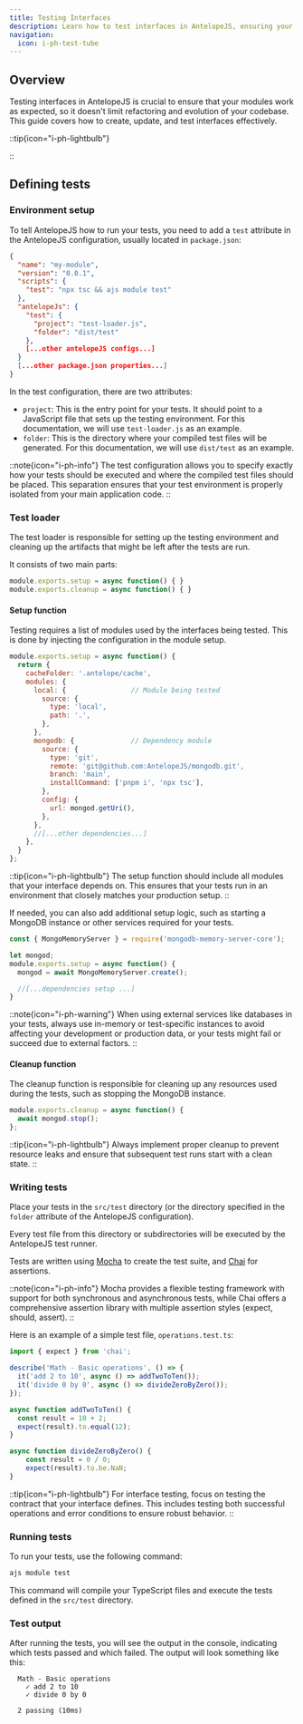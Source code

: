 ```yaml
---
title: Testing Interfaces
description: Learn how to test interfaces in AntelopeJS, ensuring your modules work seamlessly with the defined contracts
navigation:
  icon: i-ph-test-tube
---
```


## Overview

Testing interfaces in AntelopeJS is crucial to ensure that your modules work as expected, so it doesn't limit refactoring and evolution of your codebase. This guide covers how to create, update, and test interfaces effectively.

::tip{icon="i-ph-lightbulb"}

::

## Defining tests

### Environment setup

To tell AntelopeJS how to run your tests, you need to add a `test` attribute in the AntelopeJS configuration, usually located in `package.json`:

```json
{
  "name": "my-module",
  "version": "0.0.1",
  "scripts": {
    "test": "npx tsc && ajs module test"
  },
  "antelopeJs": {
    "test": {
      "project": "test-loader.js",
      "folder": "dist/test"
    },
    [...other antelopeJS configs...]
  }
  [...other package.json properties...]
}
```

In the test configuration, there are two attributes:
- `project`: This is the entry point for your tests. It should point to a JavaScript file that sets up the testing environment. For this documentation, we will use `test-loader.js` as an example.
- `folder`: This is the directory where your compiled test files will be generated. For this documentation, we will use `dist/test` as an example.

::note{icon="i-ph-info"}
The test configuration allows you to specify exactly how your tests should be executed and where the compiled test files should be placed. This separation ensures that your test environment is properly isolated from your main application code.
::

### Test loader

The test loader is responsible for setting up the testing environment and cleaning up the artifacts that might be left after the tests are run.

It consists of two main parts:
```js
module.exports.setup = async function() { }
module.exports.cleanup = async function() { }
```

#### Setup function

Testing requires a list of modules used by the interfaces being tested. This is done by injecting the configuration in the module setup.

```js
module.exports.setup = async function() {
  return {
    cacheFolder: '.antelope/cache',
    modules: {
      local: {                // Module being tested
        source: {
          type: 'local',
          path: '.',
        },
      },
      mongodb: {              // Dependency module
        source: {
          type: 'git',
          remote: 'git@github.com:AntelopeJS/mongodb.git',
          branch: 'main',
          installCommand: ['pnpm i', 'npx tsc'],
        },
        config: {
          url: mongod.getUri(),
        },
      },
      //[...other dependencies...]
    },
  }
};
```

::tip{icon="i-ph-lightbulb"}
The setup function should include all modules that your interface depends on. This ensures that your tests run in an environment that closely matches your production setup.
::

If needed, you can also add additional setup logic, such as starting a MongoDB instance or other services required for your tests.

```js
const { MongoMemoryServer } = require('mongodb-memory-server-core');

let mongod;
module.exports.setup = async function() {
  mongod = await MongoMemoryServer.create();

  //[...dependencies setup ...]
}
```

::note{icon="i-ph-warning"}
When using external services like databases in your tests, always use in-memory or test-specific instances to avoid affecting your development or production data, or your tests might fail or succeed due to external factors.
::

#### Cleanup function

The cleanup function is responsible for cleaning up any resources used during the tests, such as stopping the MongoDB instance.

```js
module.exports.cleanup = async function() {
  await mongod.stop();
};
```

::tip{icon="i-ph-lightbulb"}
Always implement proper cleanup to prevent resource leaks and ensure that subsequent test runs start with a clean state.
::

### Writing tests

Place your tests in the `src/test` directory (or the directory specified in the `folder` attribute of the AntelopeJS configuration).

Every test file from this directory or subdirectories will be executed by the AntelopeJS test runner.

Tests are written using [Mocha](https://mochajs.org/) to create the test suite, and [Chai](https://www.chaijs.com/) for assertions.

::note{icon="i-ph-info"}
Mocha provides a flexible testing framework with support for both synchronous and asynchronous tests, while Chai offers a comprehensive assertion library with multiple assertion styles (expect, should, assert).
::

Here is an example of a simple test file, `operations.test.ts`:

```ts
import { expect } from 'chai';

describe('Math - Basic operations', () => {
  it('add 2 to 10', async () => addTwoToTen());
  it('divide 0 by 0', async () => divideZeroByZero());
});

async function addTwoToTen() {
  const result = 10 + 2;
  expect(result).to.equal(12);
}

async function divideZeroByZero() {
    const result = 0 / 0;
    expect(result).to.be.NaN;
}
```

::tip{icon="i-ph-lightbulb"}
For interface testing, focus on testing the contract that your interface defines. This includes testing both successful operations and error conditions to ensure robust behavior.
::

### Running tests

To run your tests, use the following command:

```bash
ajs module test
```

This command will compile your TypeScript files and execute the tests defined in the `src/test` directory.


### Test output

After running the tests, you will see the output in the console, indicating which tests passed and which failed. The output will look something like this:

```
  Math - Basic operations
    ✓ add 2 to 10
    ✓ divide 0 by 0

  2 passing (10ms)
```
